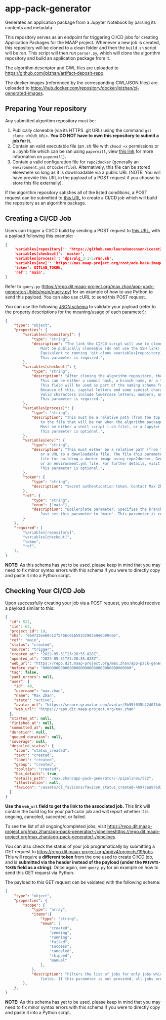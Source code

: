 # app-pack-generator
Generates an application package from a Jupyter Notebook by parsing its contents and metadata.

This repository serves as an endpoint for triggering CI/CD jobs for creating Application Packages for the MAAP project. Whenever a new job is created, this repository will be cloned to a clean folder and then the `build.sh` script will be ran. This script will then run `parser.py`, which will clone the algorithm repository and build an application package from it.

The algorithm descriptor and CWL files are uploaded to https://github.com/jplzhan/artifact-deposit-repo.

The docker images (referenced by the corresponding CWL/JSON files) are uploaded to https://hub.docker.com/repository/docker/jplzhan/ci-generated-images.

## Preparing Your repository
Any submitted algorithm repository must be:

1. Publically cloneable (via its HTTPS .git URL) using the command `git clone <YOUR_URL>`. **You DO NOT have to own this repository to submit a job for it.**
2. Contain an valid executable file (an .sh file with `chmod +x` permissions or a .ipynb file which can be ran using `papermill`, view [this link](https://papermill.readthedocs.io/en/latest/) for more information on `papermill`).
3. Contain a valid configuration file for `repo2docker` (generally an `environment.yml` or `Dockerfile`). Alternatively, this file can be stored elsewhere so long as it is downloadable via a public URL (NOTE: You will have provide this URL in the payload of a POST request if you choose to store this file externally).

If the algorithm repository satisfies all of the listed conditions, a POST request can be submitted to [this URL](https://repo.dit.maap-project.org/api/v4/projects/19/trigger/pipeline) to create a CI/CD job which will build the repository as an algorithm package.

## Creating a CI/CD Job
Users can trigger a CI/CD build by sending a POST request to [this URL](https://repo.dit.maap-project.org/api/v4/projects/19/trigger/pipeline), with a payload following this example:
```json
{
    'variables[repository]': 'https://github.com/lauraduncanson/icesat2_boreal.git',
    'variables[checkout]': 'master',
    'variables[process]': 'dps/alg_3-1-5/run.sh',
    'variables[env]': 'https://mas.maap-project.org/root/ade-base-images/-/raw/vanilla/docker/Dockerfile',
    'token': GITLAB_TOKEN,
    'ref': 'main',
}
```

Refer to `query.py` (https://repo.dit.maap-project.org/max.zhan/app-pack-generator/-/blob/main/query.py) for an example of how to use Python to send this payload. You can also use cURL to send this POST request.

You can use the following [JSON schema](https://json-schema.org/) to validate your payload (refer to the property descriptions for the meaning/usage of each parameter):
```json
{
    "type": "object",
    "properties": {
        "variables[repository]": {
            "type": "string",
            "description": "The link the CI/CD script will use to clone the algorithm repository.
                Must be publically cloneable (do not use the SSH link).
                Equivalent to running 'git clone <variables[repository]>'.
                This parameter is required.",
        },
        "variables[checkout]": {
            "type": "string",
            "description": "After cloning the algorithm repository, the script will run 'git checkout <variables[checkout]>'.
                This can be either a commit hash, a branch name, or a tag name.
                This field will be used as part of the naming scheme for the resulting docker image.
                Because of this, capital letters and some special characters are forbidden in this name.
                Valid characters include lowercase letters, numbers, and the '-' character.
                This parameter is required.",
        },
        "variables[process]": {
            "type": "string",
            "description": "This must be a relative path (from the top of the algorithm repository)
                to the file that will be ran when the algorithm package is deployed.
                Must be either a shell script (.sh file), or a Jupyter notebook (.ipynb file).
                This parameter is optional.",
        },
        "variables[env]": {
            "type": "string",
            "description": "This must either be a relative path (from the top of the algorithm repository),
                or a URL to a downloadable file. The file this parameter points to must be a valid configuration
                file for building a docker image using repo2docker. Generally, this would be either a Dockerfile,
                or an environment.yml file. For further details, visit the https://repo2docker.readthedocs.io/.
                This parameter is optional.",
        },
        "token": {
            "type": "string",
            "description": "Secret authentication token. Contact Max Zhan to receive it. This parameter is required.",
        },
        "ref": {
            "type": "string",
            "enum": ["main"],
            "description": "Boilerplate parameter. Specifies the branch of the parsing script to run.
                Just set this parameter to 'main'. This parameter is required.",
        }
    },
    "required": [
        "variables[repository]",
        "variables[checkout]",
        "token",
        "ref",
    ],
}
```

**NOTE:** As this schema has yet to be used, please keep in mind that you may need to fix minor syntax errors with this schema if you were to directly copy and paste it into a Python script.

## Checking Your CI/CD Job

Upon successfully creating your job via a POST request, you should receive a payload similar to this:

```json
{
  "id": 522,
  "iid": 62,
  "project_id": 19,
  "sha": "e64715eeb0c12f5456c016593329d3a9e6b09c0e",
  "ref": "main",
  "status": "created",
  "source": "trigger",
  "created_at": "2022-05-31T23:20:55.828Z",
  "updated_at": "2022-05-31T23:20:55.828Z",
  "web_url": "https://repo.dit.maap-project.org/max.zhan/app-pack-generator/-/pipelines/522",
  "before_sha": "0000000000000000000000000000000000000000",
  "tag": false,
  "yaml_errors": null,
  "user": {
    "id": 40,
    "username": "max.zhan",
    "name": "Max Zhan",
    "state": "active",
    "avatar_url": "https://secure.gravatar.com/avatar/5b95f035b424013dcb70653234289eb2?s=80&d=identicon",
    "web_url": "https://repo.dit.maap-project.org/max.zhan"
  },
  "started_at": null,
  "finished_at": null,
  "committed_at": null,
  "duration": null,
  "queued_duration": null,
  "coverage": null,
  "detailed_status": {
    "icon": "status_created",
    "text": "created",
    "label": "created",
    "group": "created",
    "tooltip": "created",
    "has_details": true,
    "details_path": "/max.zhan/app-pack-generator/-/pipelines/522",
    "illustration": null,
    "favicon": "/assets/ci_favicons/favicon_status_created-4b975aa976d24e5a3ea7cd9a5713e6ce2cd9afd08b910415e96675de35f64955.png"
  }
}
```

**Use the `web_url` field to get the link to the associated job.** This link will contain the build log for your particular job and will report whether it is ongoing, canceled, succeded, or failed.

To see the list of all ongoing/completed jobs, visit https://repo.dit.maap-project.org/max.zhan/app-pack-generator/-/pipelineshttps://repo.dit.maap-project.org/max.zhan/app-pack-generator/-/pipelines.

You can also check the status of your job programatically by submitting a GET request to https://repo.dit.maap-project.org/api/v4/projects/19/jobs. This will require a **different token** from the one used to create CI/CD job, and is **submitted via the header instead of the payload (under the `PRIVATE-TOKEN` field as a string)**. Once again, see `query.py` for an example on how to send this GET request via Python.

The payload to this GET request can be vaidated with the following schema:
```json
{
    "type": "object",
    "properties": {
        "scope": {
            "type": "array",
            "items":{
                "type": "string",
                "enum": [
                    "created",
                    "pending",
                    "running",
                    "failed",
                    "success",
                    "canceled",
                    "skipped",
                    "manual"
                ],
            },
            "description": "Filters the list of jobs for only jobs which satisfy at least one of the specified
                fields. If this parameter is not provided, all jobs are returned in the payload instead.",
        },
    },
}
```

**NOTE:** As this schema has yet to be used, please keep in mind that you may need to fix minor syntax errors with this schema if you were to directly copy and paste it into a Python script.
